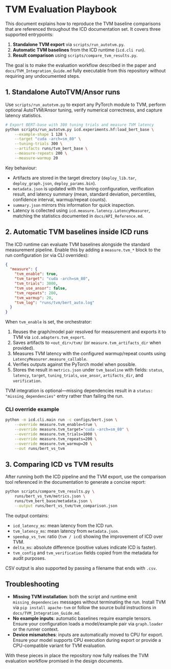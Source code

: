 # TVM Evaluation Playbook

This document explains how to reproduce the TVM baseline comparisons that are
referenced throughout the ICD documentation set.  It covers three supported
entrypoints:

1. **Standalone TVM export** via `scripts/run_autotvm.py`.
2. **Automatic TVM baselines** from the ICD runtime (`icd.cli run`).
3. **Result comparison** using `scripts/compare_tvm_results.py`.

The goal is to make the evaluation workflow described in the paper and
`docs/TVM_Integration_Guide.md` fully executable from this repository without
requiring any undocumented steps.

## 1. Standalone AutoTVM/Ansor runs

Use `scripts/run_autotvm.py` to export any PyTorch module to TVM, perform
optional AutoTVM/Ansor tuning, verify numerical correctness, and capture
latency statistics.

```bash
# Export BERT-base with 300 tuning trials and measure TVM latency
python scripts/run_autotvm.py icd.experiments.hf:load_bert_base \
    --example-shape 1 128 \
    --target "cuda -arch=sm_80" \
    --tuning-trials 300 \
    --artifacts runs/tvm_bert_base \
    --measure-repeats 200 \
    --measure-warmup 20
```

Key behaviour:

- Artifacts are stored in the target directory (`deploy_lib.tar`,
  `deploy_graph.json`, `deploy_params.bin`).
- `metadata.json` is updated with the tuning configuration, verification result,
  and latency summary (mean, standard deviation, percentiles, confidence
  interval, warmup/repeat counts).
- `summary.json` mirrors this information for quick inspection.
- Latency is collected using `icd.measure.latency.LatencyMeasurer`, matching the
  statistics documented in `docs/API_Reference.md`.

## 2. Automatic TVM baselines inside ICD runs

The ICD runtime can evaluate TVM baselines alongside the standard measurement
pipeline.  Enable this by adding a `measure.tvm_*` block to the run configuration
(or via CLI overrides):

```json
{
  "measure": {
    "tvm_enable": true,
    "tvm_target": "cuda -arch=sm_80",
    "tvm_trials": 3000,
    "tvm_use_ansor": false,
    "tvm_repeats": 200,
    "tvm_warmup": 20,
    "tvm_log": "runs/tvm/bert_auto.log"
  }
}
```

When `tvm_enable` is set, the orchestrator:

1. Reuses the graph/model pair resolved for measurement and exports it to TVM
   via `icd.adapters.tvm_export`.
2. Saves artifacts to `<out_dir>/tvm/` (or `measure.tvm_artifacts_dir` when
   provided).
3. Measures TVM latency with the configured warmup/repeat counts using
   `LatencyMeasurer.measure_callable`.
4. Verifies outputs against the PyTorch model when possible.
5. Stores the result in `metrics.json` under `tvm_baseline` with fields:
   `status`, `latency`, `target`, `tuning_trials`, `use_ansor`,
   `artifacts_dir`, and `verification`.

TVM integration is optional—missing dependencies result in a
`status: "missing_dependencies"` entry rather than failing the run.

### CLI override example

```bash
python -m icd.cli.main run -c configs/bert.json \
    --override measure.tvm_enable=true \
    --override measure.tvm_target="cuda -arch=sm_80" \
    --override measure.tvm_trials=1000 \
    --override measure.tvm_repeats=200 \
    --override measure.tvm_warmup=20 \
    --out runs/bert_vs_tvm
```

## 3. Comparing ICD vs TVM results

After running both the ICD pipeline and the TVM export, use the comparison tool
referenced in the documentation to generate a concise report:

```bash
python scripts/compare_tvm_results.py \
    runs/bert_vs_tvm/metrics.json \
    runs/tvm_bert_base/metadata.json \
    --output runs/bert_vs_tvm/tvm_comparison.json
```

The output contains:

- `icd_latency_ms`: mean latency from the ICD run.
- `tvm_latency_ms`: mean latency from `metadata.json`.
- `speedup_vs_tvm`: ratio (`tvm / icd`) showing the improvement of ICD over TVM.
- `delta_ms`: absolute difference (positive values indicate ICD is faster).
- `tvm_config` and `tvm_verification` fields copied from the metadata for audit
  purposes.

CSV output is also supported by passing a filename that ends with `.csv`.

## Troubleshooting

- **Missing TVM installation**: both the script and runtime emit
  `missing_dependencies` messages without terminating the run.  Install TVM via
  `pip install apache-tvm` or follow the source build instructions in
  `docs/TVM_Integration_Guide.md`.
- **No example inputs**: automatic baselines require example tensors.  Ensure
  your configuration loads a model/example pair via `graph.loader` or the runner
  context.
- **Device mismatches**: inputs are automatically moved to CPU for export.
  Ensure your model supports CPU execution during export or provide a
  CPU-compatible variant for TVM evaluation.

With these pieces in place the repository now fully realises the TVM evaluation
workflow promised in the design documents.
